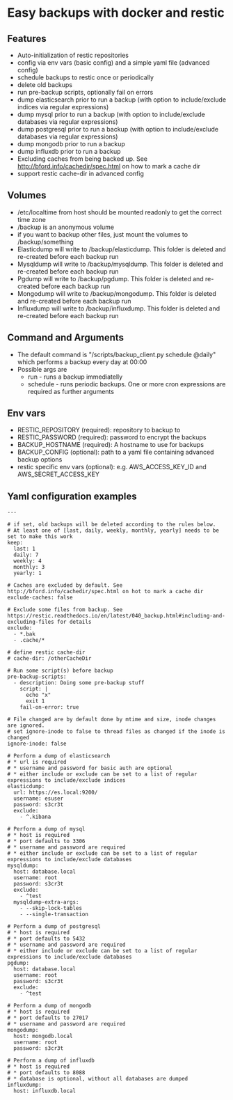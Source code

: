 # Easy backups with docker and restic

## Features

* Auto-initialization of restic repositories
* config via env vars (basic config) and a simple yaml file (advanced config)
* schedule backups to restic once or periodically
* delete old backups
* run pre-backup scripts, optionally fail on errors
* dump elasticsearch prior to run a backup (with option to include/exclude indices via regular expressions)
* dump mysql prior to run a backup (with option to include/exclude databases via regular expressions)
* dump postgresql prior to run a backup (with option to include/exclude databases via regular expressions)
* dump mongodb prior to run a backup
* dump influxdb prior to run a backup
* Excluding caches from being backed up. See http://bford.info/cachedir/spec.html on how to mark a cache dir
* support restic cache-dir in advanced config

## Volumes

* /etc/localtime from host should be mounted readonly to get the correct time zone
* /backup is an anonymous volume
* if you want to backup other files, just mount the volumes to /backup/something
* Elasticdump will write to /backup/elasticdump. This folder is deleted and re-created before each backup run
* Mysqldump will write to /backup/mysqldump. This folder is deleted and re-created before each backup run
* Pgdump will write to /backup/pgdump. This folder is deleted and re-created before each backup run
* Mongodump will write to /backup/mongodump. This folder is deleted and re-created before each backup run
* Influxdump will write to /backup/influxdump. This folder is deleted and re-created before each backup run

## Command and Arguments

* The default command is "/scripts/backup_client.py schedule @daily" which performs a backup every day at 00:00
* Possible args are
  * run - runs a backup immediatelly
  * schedule - runs periodic backups. One or more cron expressions are required as further arguments

## Env vars

* RESTIC_REPOSITORY (required): repository to backup to
* RESTIC_PASSWORD (required): password to encrypt the backups
* BACKUP_HOSTNAME (required): A hostname to use for backups
* BACKUP_CONFIG (optional): path to a yaml file containing advanced backup options
* restic specific env vars (optional): e.g. AWS_ACCESS_KEY_ID and AWS_SECRET_ACCESS_KEY

## Yaml configuration examples

```
---

# if set, old backups will be deleted according to the rules below.
# At least one of [last, daily, weekly, monthly, yearly] needs to be set to make this work
keep:
  last: 1
  daily: 7
  weekly: 4
  monthly: 3
  yearly: 1

# Caches are excluded by default. See http://bford.info/cachedir/spec.html on hot to mark a cache dir
exclude-caches: false

# Exclude some files from backup. See https://restic.readthedocs.io/en/latest/040_backup.html#including-and-excluding-files for details
exclude:
  - *.bak
  - .cache/*

# define restic cache-dir
# cache-dir: /otherCacheDir

# Run some script(s) before backup
pre-backup-scripts:
  - description: Doing some pre-backup stuff
    script: |
      echo "x"
      exit 1
    fail-on-error: true

# File changed are by default done by mtime and size, inode changes are ignored.
# set ignore-inode to false to thread files as changed if the inode is changed
ignore-inode: false

# Perform a dump of elasticsearch
# * url is required
# * username and password for basic auth are optional
# * either include or exclude can be set to a list of regular expressions to include/exclude indices
elasticdump:
  url: https://es.local:9200/
  username: esuser
  password: s3cr3t
  exclude:
    - ^.kibana

# Perform a dump of mysql
# * host is required
# * port defaults to 3306
# * username and password are required
# * either include or exclude can be set to a list of regular expressions to include/exclude databases
mysqldump:
  host: database.local
  username: root
  password: s3cr3t
  exclude:
    - ^test
  mysqldump-extra-args:
    - --skip-lock-tables
    - --single-transaction

# Perform a dump of postgresql
# * host is required
# * port defaults to 5432
# * username and password are required
# * either include or exclude can be set to a list of regular expressions to include/exclude databases
pgdump:
  host: database.local
  username: root
  password: s3cr3t
  exclude:
    - ^test

# Perform a dump of mongodb
# * host is required
# * port defaults to 27017
# * username and password are required
mongodump:
  host: mongodb.local
  username: root
  password: s3cr3t

# Perform a dump of influxdb
# * host is required
# * port defaults to 8088
# * database is optional, without all databases are dumped
influxdump:
  host: influxdb.local

```

